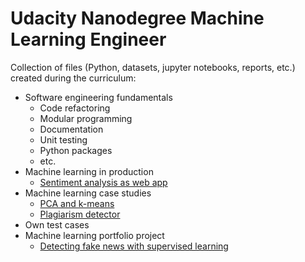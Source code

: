 # Udacity Nanodegree Machine Learning Engineer

Collection of files (Python, datasets, jupyter notebooks, reports, etc.) created during the curriculum:
- Software engineering fundamentals
    - Code refactoring
    - Modular programming
    - Documentation
    - Unit testing
    - Python packages
    - etc.
- Machine learning in production
    - [Sentiment analysis as web app](https://github.com/benjaminperucco/udacity-nano-mle/tree/master/3%20Machine%20Learning%20in%20Production/Project)
- Machine learning case studies
    - [PCA and k-means](https://github.com/benjaminperucco/udacity-nano-mle/tree/master/4%20Machine%20Learning%20Case%20Studies/Lesson%201) 
    - [Plagiarism detector](https://github.com/benjaminperucco/udacity-nano-mle/tree/master/4%20Machine%20Learning%20Case%20Studies/Project)
- Own test cases
- Machine learning portfolio project
    - [Detecting fake news with supervised learning](https://github.com/benjaminperucco/udacity-nano-mle/tree/master/5%20Capstone/3%20Report)

